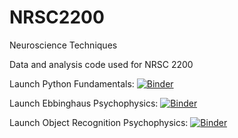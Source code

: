 # NRSC2200
Neuroscience Techniques

Data and analysis code used for NRSC 2200

Launch Python Fundamentals: [![Binder](https://mybinder.org/badge_logo.svg)](https://mybinder.org/v2/gh/pjkohler/NRSC2200/HEAD?labpath=%2Fpython_fundamentals%2Ffundamentals.ipynb)

Launch Ebbinghaus Psychophysics: [![Binder](https://mybinder.org/badge_logo.svg)](https://mybinder.org/v2/gh/pjkohler/NRSC2200/HEAD?labpath=pphys_ebbinghaus%2Febbinghaus.ipynb)

Launch Object Recognition Psychophysics: [![Binder](https://mybinder.org/badge_logo.svg)](https://mybinder.org/v2/gh/pjkohler/NRSC2200/HEAD?labpath=pphys_object-recognition%2Fobject-recognition.ipynb)
